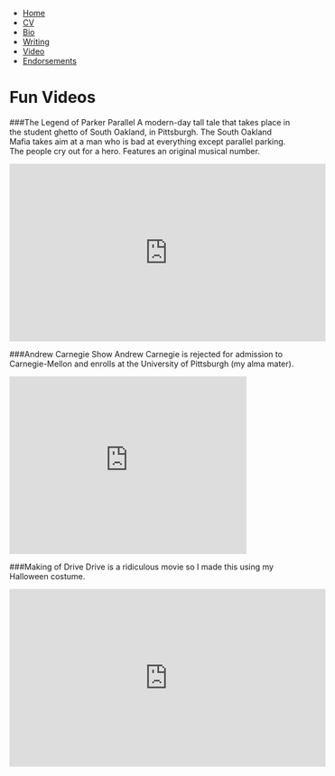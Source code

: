 * [Home](/)
* <a href="/cv.pdf" target="_blank">CV</a>
* [Bio](/bio.html)
* [Writing](/writing.html)
* [Video](/video.html)
* [Endorsements](/endorsements.html)

# Fun Videos

###The Legend of Parker Parallel
A modern-day tall tale that takes place in the student ghetto of South Oakland, in Pittsburgh. The South Oakland Mafia takes aim at a man who is bad at everything except parallel parking. The people cry out for a hero. Features an original musical number.
<iframe width="560" height="315" src="http://www.youtube.com/embed/IGp2vViQPh8?list=UUv2rfbkpyCo3L4VkMWCeDdw" frameborder="0" allowfullscreen></iframe>

###Andrew Carnegie Show
Andrew Carnegie is rejected for admission to Carnegie-Mellon and enrolls at the University of Pittsburgh (my alma mater).

<iframe width="420" height="315" src="http://www.youtube.com/embed/TYAMeqkb6Cg" frameborder="0" allowfullscreen></iframe>

###Making of Drive
Drive is a ridiculous movie so I made this using my Halloween costume.
<iframe width="560" height="315" src="http://www.youtube.com/embed/9S6dKLaqoOk" frameborder="0" allowfullscreen></iframe>
